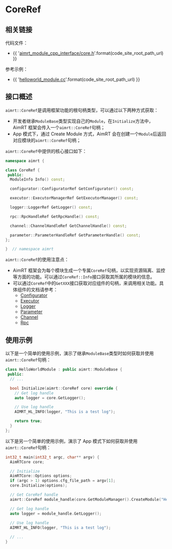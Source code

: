 # CoreRef

## 相关链接

代码文件：
- {{ '[aimrt_module_cpp_interface/core.h]({}/src/interface/aimrt_module_cpp_interface/core.h)'.format(code_site_root_path_url) }}

参考示例：
- {{ '[helloworld_module.cc]({}/src/examples/cpp/helloworld/module/helloworld_module/helloworld_module.cc)'.format(code_site_root_path_url) }}


## 接口概述

`aimrt::CoreRef`是调用框架功能的根句柄类型，可以通过以下两种方式获取：
- 开发者继承`ModuleBase`类型实现自己的`Module`，在`Initialize`方法中，AimRT 框架会传入一个`aimrt::CoreRef`句柄；
- App 模式下，通过 Create Module 方式，AimRT 会在创建一个`Module`后返回对应模块的`aimrt::CoreRef`句柄；

`aimrt::CoreRef`中提供的核心接口如下：

```cpp
namespace aimrt {

class CoreRef {
 public:
  ModuleInfo Info() const;

  configurator::ConfiguratorRef GetConfigurator() const;

  executor::ExecutorManagerRef GetExecutorManager() const;

  logger::LoggerRef GetLogger() const;

  rpc::RpcHandleRef GetRpcHandle() const;

  channel::ChannelHandleRef GetChannelHandle() const;

  parameter::ParameterHandleRef GetParameterHandle() const;
};

}  // namespace aimrt
```

`aimrt::CoreRef`的使用注意点：
- AimRT 框架会为每个模块生成一个专属`CoreRef`句柄，以实现资源隔离、监控等方面的功能。可以通过`CoreRef::Info`接口获取其所属的模块的信息。
- 可以通过`CoreRef`中的`GetXXX`接口获取对应组件的句柄，来调用相关功能。具体组件的文档请参考：
  - [Configurator](./configurator.md)
  - [Executor](./executor.md)
  - [Logger](./logger.md)
  - [Parameter](./parameter.md)
  - [Channel](./channel.md)
  - [Rpc](./rpc.md)


## 使用示例

以下是一个简单的使用示例，演示了继承`ModuleBase`类型时如何获取并使用`aimrt::CoreRef`句柄：
```cpp
class HelloWorldModule : public aimrt::ModuleBase {
 public:
  // ...

  bool Initialize(aimrt::CoreRef core) override {
    // Get log handle
    auto logger = core.GetLogger();

    // Use log handle
    AIMRT_HL_INFO(logger, "This is a test log");

    return true;
  }
};
```


以下是另一个简单的使用示例，演示了 App 模式下如何获取并使用`aimrt::CoreRef`句柄：
```cpp
int32_t main(int32_t argc, char** argv) {
  AimRTCore core;

  // Initialize
  AimRTCore::Options options;
  if (argc > 1) options.cfg_file_path = argv[1];
  core.Initialize(options);

  // Get CoreRef handle
  aimrt::CoreRef module_handle(core.GetModuleManager().CreateModule("HelloWorldModule"));

  // Get log handle
  auto logger = module_handle.GetLogger();
  
  // Use log handle
  AIMRT_HL_INFO(logger, "This is a test log");

  // ...
}
```
